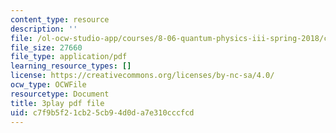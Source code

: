 ```yaml
---
content_type: resource
description: ''
file: /ol-ocw-studio-app/courses/8-06-quantum-physics-iii-spring-2018/c7f9b5f21cb25cb94d0da7e310cccfcd_KbAgNwrpUTw.pdf
file_size: 27660
file_type: application/pdf
learning_resource_types: []
license: https://creativecommons.org/licenses/by-nc-sa/4.0/
ocw_type: OCWFile
resourcetype: Document
title: 3play pdf file
uid: c7f9b5f2-1cb2-5cb9-4d0d-a7e310cccfcd
---
```


